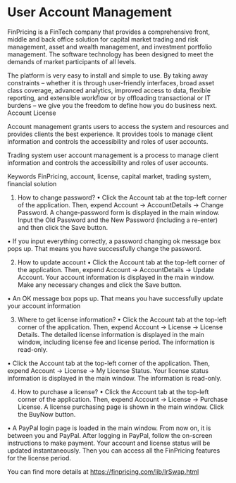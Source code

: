 # User Account Management

FinPricing is a FinTech company that provides a comprehensive front, middle and back office solution for capital market trading and risk management, asset and wealth management, and investment portfolio management. The software technology has been designed to meet the demands of market participants of all levels. 

The platform is very easy to install and simple to use. By taking away constraints – whether it is through user-friendly interfaces, broad asset class coverage, advanced analytics, improved access to data, flexible reporting, and extensible workflow or by offloading transactional or IT burdens – we give you the freedom to define how you do business next. Account License

Account management grants users to access the system and resources and provides clients the best experience. It provides tools to manage client information and controls the accessibility and roles of user accounts.

Trading system user account management is a process to manage client information and controls the accessibility and roles of user accounts.


Keywords
FinPricing, account, license, capital market, trading system, financial solution

1.	How to change password?
•	Click the Account tab at the top-left corner of the application. Then, expend Account -> AccountDetails -> Change Password. A change-password form is displayed in the main window. Input the Old Password and the New Password (including a re-enter) and then click the Save button.

 

•	If you input everything correctly, a password changing ok message box pops up. That means you have successfully change the password.

 


2.	How to update account
•	Click the Account tab at the top-left corner of the application. Then, expend Account -> AccountDetails -> Update Account. Your account information is displayed in the main window. Make any necessary changes and click the Save button.
 

•	An OK message box pops up. That means you have successfully update your account information

 

3.	Where to get license information?
•	Click the Account tab at the top-left corner of the application. Then, expend Account -> License -> License Details. The detailed license information is displayed in the main window, including license fee and license period. The information is read-only.

 

•	Click the Account tab at the top-left corner of the application. Then, expend Account -> License -> My License Status. Your license status information is displayed in the main window. The information is read-only.

 

4.	How to purchase a license?
•	Click the Account tab at the top-left corner of the application. Then, expend Account -> License -> Purchase License. A license purchasing page is shown in the main window. Click the BuyNow button.

 

•	A PayPal login page is loaded in the main window. From now on, it is between you and PayPal. After logging in PayPal, follow the on-screen instructions to make payment. Your account and license status will be updated instantaneously. Then you can access all the FinPricing features for the license period.

 



You can find more details at
https://finpricing.com/lib/IrSwap.html
